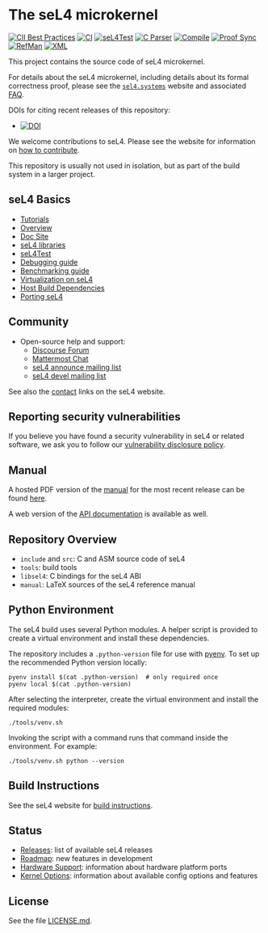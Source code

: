 <!--
     Copyright 2014, General Dynamics C4 Systems

     SPDX-License-Identifier: GPL-2.0-only
-->

The seL4 microkernel
====================

[![CII Best Practices](https://bestpractices.coreinfrastructure.org/projects/5003/badge)](https://bestpractices.coreinfrastructure.org/projects/5003)
[![CI](https://github.com/seL4/seL4/actions/workflows/push.yml/badge.svg)](https://github.com/seL4/seL4/actions/workflows/push.yml)
[![seL4Test](https://github.com/seL4/seL4/actions/workflows/sel4test-deploy.yml/badge.svg)](https://github.com/seL4/seL4/actions/workflows/sel4test-deploy.yml)
[![C Parser](https://github.com/seL4/seL4/actions/workflows/cparser.yml/badge.svg)](https://github.com/seL4/seL4/actions/workflows/cparser.yml)
[![Compile](https://github.com/seL4/seL4/actions/workflows/compilation-checks.yml/badge.svg)](https://github.com/seL4/seL4/actions/workflows/compilation-checks.yml)
[![Proof Sync](https://github.com/seL4/seL4/actions/workflows/preprocess-deploy.yml/badge.svg)](https://github.com/seL4/seL4/actions/workflows/preprocess-deploy.yml)
[![RefMan](https://github.com/seL4/seL4/actions/workflows/manual.yml/badge.svg)](https://github.com/seL4/seL4/actions/workflows/manual.yml)
[![XML](https://github.com/seL4/seL4/actions/workflows/xml_lint.yml/badge.svg)](https://github.com/seL4/seL4/actions/workflows/xml_lint.yml)

This project contains the source code of seL4 microkernel.

For details about the seL4 microkernel, including details about its formal
correctness proof, please see the [`sel4.systems`][1] website and associated
[FAQ][2].

DOIs for citing recent releases of this repository:

- [![DOI][4]](https://doi.org/10.5281/zenodo.591727)

We welcome contributions to seL4. Please see the website for information
on [how to contribute][3].

This repository is usually not used in isolation, but as part of the build
system in a larger project.

  [1]: http://sel4.systems/
  [2]: https://sel4.systems/About/FAQ.html
  [3]: https://sel4.systems/Contribute/
  [4]: https://zenodo.org/badge/DOI/10.5281/zenodo.591727.svg
  [5]: https://sel4.systems/Info/Docs/seL4-manual-latest.pdf
  [6]: https://docs.sel4.systems/projects/buildsystem/host-dependencies.html
  [7]: https://docs.sel4.systems/releases/seL4.html
  [8]: https://docs.sel4.systems/projects/sel4/api-doc.html

seL4 Basics
---------------

- [Tutorials](https://docs.sel4.systems/Tutorials)
- [Overview](https://sel4.systems/Learn/)
- [Doc Site](https://docs.sel4.systems/)
- [seL4 libraries](https://docs.sel4.systems/projects/user_libs)
- [seL4Test](https://docs.sel4.systems/projects/sel4test/)
- [Debugging guide](https://docs.sel4.systems/projects/sel4-tutorials/debugging-guide.html)
- [Benchmarking guide](https://docs.sel4.systems/projects/sel4-tutorials/benchmarking-guide.html)
- [Virtualization on seL4](https://docs.sel4.systems/projects/virtualization/)
- [Host Build Dependencies](https://docs.sel4.systems/projects/buildsystem/host-dependencies.html)
- [Porting seL4](https://docs.sel4.systems/projects/sel4/porting.html)

Community
---------

- Open-source help and support:
  - [Discourse Forum](https://sel4.discourse.group/)
  - [Mattermost Chat](https://mattermost.trustworthy.systems/sel4-external/)
  - [seL4 announce mailing list](https://lists.sel4.systems/postorius/lists/announce.sel4.systems)
  - [seL4 devel mailing list](https://lists.sel4.systems/postorius/lists/devel.sel4.systems)

See also the [contact] links on the seL4 website.

[contact]: https://sel4.systems/contact.html

Reporting security vulnerabilities
----------------------------------

If you believe you have found a security vulnerability in seL4 or related
software, we ask you to follow our [vulnerability disclosure policy][VDP].

[VDP]: https://github.com/seL4/seL4/blob/master/SECURITY.md

Manual
------

A hosted PDF version of the [manual](manual/) for the most recent release can be found [here][5].

A web version of the [API documentation][8] is available as well.

Repository Overview
-------------------

- `include` and `src`: C and ASM source code of seL4
- `tools`: build tools
- `libsel4`: C bindings for the seL4 ABI
- `manual`: LaTeX sources of the seL4 reference manual

Python Environment
------------------

The seL4 build uses several Python modules. A helper script is provided to
create a virtual environment and install these dependencies.

The repository includes a `.python-version` file for use with
[pyenv](https://github.com/pyenv/pyenv).  To set up the recommended Python
version locally:

```
pyenv install $(cat .python-version)  # only required once
pyenv local $(cat .python-version)
```

After selecting the interpreter, create the virtual environment and install
the required modules:

```
./tools/venv.sh
```

Invoking the script with a command runs that command inside the environment.
For example:

```
./tools/venv.sh python --version
```

Build Instructions
------------------

See the seL4 website for [build instructions][6].

Status
------

- [Releases][7]: list of available seL4 releases
- [Roadmap](https://sel4.systems/roadmap.html): new features in development
- [Hardware Support](https://docs.sel4.systems/Hardware/): information about hardware platform ports
- [Kernel Options](https://docs.sel4.systems/projects/sel4/configurations.html): information about available
  config options and features

License
-------

See the file [LICENSE.md](./LICENSE.md).
